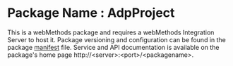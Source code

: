 # Package Name : AdpProject
This is a webMethods package and requires a webMethods Integration Server to host it. Package versioning and configuration can be found in the package [manifest](./AdpProject/manifest.v3) file. Service and API documentation is available on the package's home page http://&lt;server&gt;:&lt;port&gt;/&lt;packagename>.